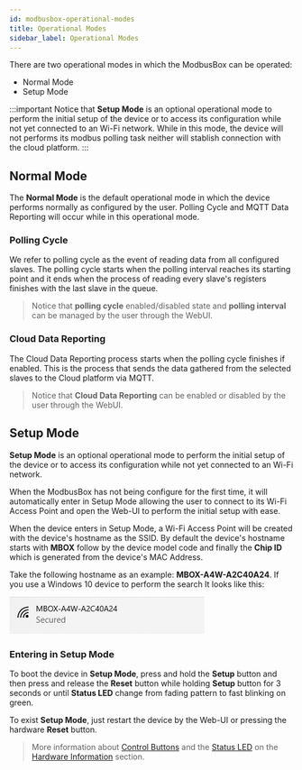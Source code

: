 ```yaml
---
id: modbusbox-operational-modes
title: Operational Modes
sidebar_label: Operational Modes
---
```


There are two operational modes in which the ModbusBox can be operated:

* Normal Mode
* Setup Mode

:::important
Notice that **Setup Mode** is an optional operational mode to perform the initial setup of the device or to access its configuration while not yet connected to an Wi-Fi network. While in this mode, the device will not performs its modbus polling task neither will stablish connection with the cloud platform. 
:::



## Normal Mode

The **Normal Mode** is the default operational mode in which the device performs normally as configured by the user. Polling Cycle and MQTT Data Reporting will occur while in this operational mode.

### Polling Cycle

We refer to polling cycle as the event of reading data from all configured slaves. The polling cycle starts when the polling interval reaches its starting point and it ends when the process of reading every slave's registers finishes with the last slave in the queue.

> Notice that **polling cycle** enabled/disabled state and **polling interval** can be managed by the user through the WebUI.

### Cloud Data Reporting

The Cloud Data Reporting process starts when the polling cycle finishes if enabled. This is the process that sends the data gathered from the selected slaves to the Cloud platform via MQTT.

> Notice that **Cloud Data Reporting** can be enabled or disabled by the user through the WebUI.



## Setup Mode

**Setup Mode** is an optional operational mode to perform the initial setup of the device or to access its configuration while not yet connected to an Wi-Fi network.

When the ModbusBox has not being configure for the first time, it will automatically enter in Setup Mode allowing the user to connect to its Wi-Fi Access Point and open the Web-UI to perform the initial setup with ease. 

When the device enters in Setup Mode, a Wi-Fi Access Point will be created with the device's hostname as the SSID. By default the device's hostname starts with **MBOX** follow by the device model code and finally the **Chip ID** which is generated from the device's MAC Address. 

Take the following hostname as an example: **MBOX-A4W-A2C40A24**. If you use a Windows 10 device to perform the search It looks like this:

![modbusbox-ap-ssid-pc](https://raw.githubusercontent.com/iotbits-us/mbox.iotbits.net/master/static/img/modbusbox-ap-ssid.png) 

### Entering in Setup Mode

To boot the device in **Setup Mode**, press and hold the **Setup** button and then press and release the **Reset** button while holding **Setup** button for 3 seconds or until **Status LED** change from fading pattern to fast blinking on green.

To exist **Setup Mode**, just restart the device by the Web-UI or pressing the hardware **Reset** button.

> More information about [Control Buttons](hardware-info#control-buttons) and the [Status LED](hardware-info#status-led) on the [Hardware Information](hardware-info#control-buttons) section.